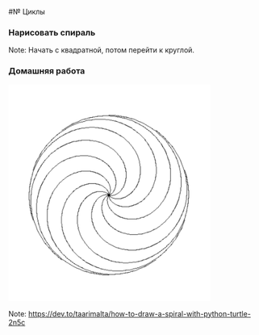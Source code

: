 #№ Циклы

### Нарисовать спираль

Note:
Начать с квадратной, потом перейти к круглой.



### Домашняя работа

<img src="./assets/spiral.png" alt="drawing" width="400"/>


Note:
https://dev.to/taarimalta/how-to-draw-a-spiral-with-python-turtle-2n5c


